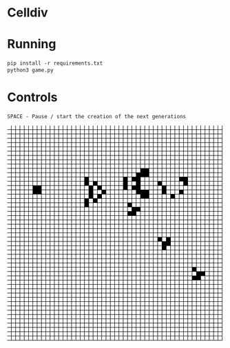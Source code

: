# Celldiv

# Running
```
pip install -r requirements.txt
python3 game.py
```

# Controls
```
SPACE - Pause / start the creation of the next generations
```

![Gun Gif](/img/gun.gif)

